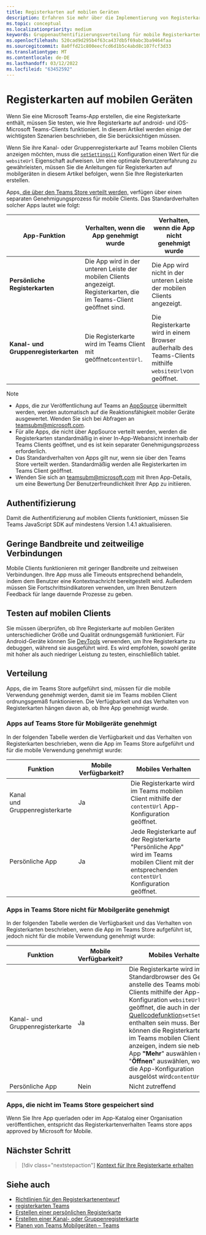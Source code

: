 ```yaml
---
title: Registerkarten auf mobilen Geräten
description: Erfahren Sie mehr über die Implementierung von Registerkarten auf Microsoft Teams Mobilgeräten, deren Authentifizierung, Verbindung mit geringer Bandbreite, Tests auf mobilen Clients, Verteilung und mehr.
ms.topic: conceptual
ms.localizationpriority: medium
keywords: Gruppenauthentifizierungsverteilung für mobile Registerkartenkanal-Apps
ms.openlocfilehash: 520cad9d295b4f63ca437db5f69abc3ba9464faa
ms.sourcegitcommit: 8a0ffd21c800eecfcd6d1b5c4abd8c107fcf3d33
ms.translationtype: MT
ms.contentlocale: de-DE
ms.lasthandoff: 03/12/2022
ms.locfileid: "63452592"
---
```

# <a name="tabs-on-mobile"></a>Registerkarten auf mobilen Geräten

Wenn Sie eine Microsoft Teams-App erstellen, die eine Registerkarte enthält, müssen Sie testen, wie Ihre Registerkarte auf android- und iOS-Microsoft Teams-Clients funktioniert. In diesem Artikel werden einige der wichtigsten Szenarien beschrieben, die Sie berücksichtigen müssen.

Wenn Sie ihre Kanal- oder Gruppenregisterkarte auf Teams mobilen Clients anzeigen möchten, muss die [`setSettings()`](/javascript/api/@microsoft/teams-js/microsoftteams.settings?view=msteams-client-js-latest#@microsoft-teams-js-microsoftteams-settings-setsettings&preserve-view=true) Konfiguration einen Wert für die `websiteUrl` Eigenschaft aufweisen. Um eine optimale Benutzererfahrung zu gewährleisten, müssen Sie die Anleitungen für Registerkarten auf mobilgeräten in diesem Artikel befolgen, wenn Sie Ihre Registerkarten erstellen.

Apps[, die über den Teams Store verteilt werden,](~/concepts/deploy-and-publish/appsource/publish.md) verfügen über einen separaten Genehmigungsprozess für mobile Clients. Das Standardverhalten solcher Apps lautet wie folgt:

| **App-Funktion** | **Verhalten, wenn die App genehmigt wurde** | **Verhalten, wenn die App nicht genehmigt wurde** |
| --- | --- | --- |
| **Persönliche Registerkarten** | Die App wird in der unteren Leiste der mobilen Clients angezeigt. Registerkarten, die im Teams-Client geöffnet sind. | Die App wird nicht in der unteren Leiste der mobilen Clients angezeigt. |
| **Kanal- und Gruppenregisterkarten** | Die Registerkarte wird im Teams Client mit geöffnet`contentUrl`. | Die Registerkarte wird in einem Browser außerhalb des Teams-Clients mithilfe `websiteUrl`von geöffnet. |

> [!NOTE]
>
> * Apps, die zur Veröffentlichung auf Teams an [AppSource](https://appsource.microsoft.com) übermittelt werden, werden automatisch auf die Reaktionsfähigkeit mobiler Geräte ausgewertet. Wenden Sie sich bei Abfragen an teamsubm@microsoft.com.
> * Für alle Apps, die nicht über AppSource verteilt werden, werden die Registerkarten standardmäßig in einer In-App-Webansicht innerhalb der Teams Clients geöffnet, und es ist kein separater Genehmigungsprozess erforderlich.
> * Das Standardverhalten von Apps gilt nur, wenn sie über den Teams Store verteilt werden. Standardmäßig werden alle Registerkarten im Teams Client geöffnet.
> * Wenden Sie sich an teamsubm@microsoft.com mit Ihren App-Details, um eine Bewertung Der Benutzerfreundlichkeit Ihrer App zu initiieren.

## <a name="authentication"></a>Authentifizierung

Damit die Authentifizierung auf mobilen Clients funktioniert, müssen Sie Teams JavaScript SDK auf mindestens Version 1.4.1 aktualisieren.

## <a name="low-bandwidth-and-intermittent-connections"></a>Geringe Bandbreite und zeitweilige Verbindungen

Mobile Clients funktionieren mit geringer Bandbreite und zeitweisen Verbindungen. Ihre App muss alle Timeouts entsprechend behandeln, indem dem Benutzer eine Kontextnachricht bereitgestellt wird. Außerdem müssen Sie Fortschrittsindikatoren verwenden, um Ihren Benutzern Feedback für lange dauernde Prozesse zu geben.

## <a name="testing-on-mobile-clients"></a>Testen auf mobilen Clients

Sie müssen überprüfen, ob Ihre Registerkarte auf mobilen Geräten unterschiedlicher Größe und Qualität ordnungsgemäß funktioniert. Für Android-Geräte können Sie [DevTools](~/tabs/how-to/developer-tools.md) verwenden, um Ihre Registerkarte zu debuggen, während sie ausgeführt wird. Es wird empfohlen, sowohl geräte mit hoher als auch niedriger Leistung zu testen, einschließlich tablet.

## <a name="distribution"></a>Verteilung

Apps, die im Teams Store aufgeführt sind, müssen für die mobile Verwendung genehmigt werden, damit sie im Teams mobilen Client ordnungsgemäß funktionieren. Die Verfügbarkeit und das Verhalten von Registerkarten hängen davon ab, ob Ihre App genehmigt wurde.

### <a name="apps-on-teams-store-approved-for-mobile"></a>Apps auf Teams Store für Mobilgeräte genehmigt

In der folgenden Tabelle werden die Verfügbarkeit und das Verhalten von Registerkarten beschrieben, wenn die App im Teams Store aufgeführt und für die mobile Verwendung genehmigt wurde:

|Funktion   |Mobile Verfügbarkeit?   |Mobiles Verhalten|
|----------|-----------|------------|
|Kanal <br /> und Gruppenregisterkarte|Ja|Die Registerkarte wird im Teams mobilen Client mithilfe der `contentUrl` App-Konfiguration geöffnet.|
|Persönliche App|Ja|Jede Registerkarte auf der Registerkarte "Persönliche App" wird im Teams mobilen Client mit der entsprechenden `contentUrl` Konfiguration geöffnet.|

### <a name="apps-on-teams-store-not-approved-for-mobile"></a>Apps in Teams Store nicht für Mobilgeräte genehmigt

In der folgenden Tabelle werden die Verfügbarkeit und das Verhalten von Registerkarten beschrieben, wenn die App im Teams Store aufgeführt ist, jedoch nicht für die mobile Verwendung genehmigt wurde:

| Funktion | Mobile Verfügbarkeit? | Mobiles Verhalten |
|----------|-----------|------------|
|Kanal- und Gruppenregisterkarte|Ja|Die Registerkarte wird im Standardbrowser des Geräts anstelle des Teams mobilen Clients mithilfe der App-Konfiguration `websiteUrl` geöffnet, die auch in der [Quellcodefunktion](/microsoftteams/platform/tabs/how-to/using-teams-client-sdk#settings-namespace)`setSettings()` enthalten sein muss. Benutzer können die Registerkarte jedoch im Teams mobilen Client anzeigen, indem sie neben der App **"Mehr**" auswählen und "**Öffnen**" auswählen, wodurch die App-Konfiguration ausgelöst wird`contentUrl`.|
|Persönliche App|Nein|Nicht zutreffend|

### <a name="apps-not-on-teams-store"></a>Apps, die nicht im Teams Store gespeichert sind

Wenn Sie Ihre App querladen oder im App-Katalog einer Organisation veröffentlichen, entspricht das Registerkartenverhalten Teams store apps approved by Microsoft for Mobile.

## <a name="next-step"></a>Nächster Schritt

> [!div class="nextstepaction"]
> [Kontext für Ihre Registerkarte erhalten](~/tabs/how-to/access-teams-context.md)

## <a name="see-also"></a>Siehe auch

* [Richtlinien für den Registerkartenentwurf](~/tabs/design/tabs.md)
* [registerkarten Teams](~/tabs/what-are-tabs.md)
* [Erstellen einer persönlichen Registerkarte](~/tabs/how-to/create-personal-tab.md)
* [Erstellen einer Kanal- oder Gruppenregisterkarte](~/tabs/how-to/create-channel-group-tab.md)
* [Planen von Teams Mobilgeräten – Teams](~/concepts/design/plan-responsive-tabs-for-teams-mobile.md)
